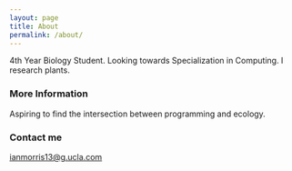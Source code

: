 ```yaml
---
layout: page
title: About
permalink: /about/
---
```


4th Year Biology Student. Looking towards Specialization in Computing. I research plants.

### More Information

Aspiring to find the intersection between programming and ecology.

### Contact me

[ianmorris13@g.ucla.com](mailto:ianmorris13@g.ucla.com)
